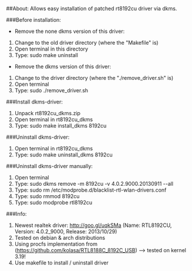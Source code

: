 ##About:
Allows easy installation of patched rt8192cu driver via dkms.

###Before installation:
- Remove the none dkms version of this driver:
1. Change to the old driver directory (where the "Makefile" is)
2. Open terminal in this directory
3. Type: sudo make uninstall
- Remove the dkms version of this driver:
1. Change to the driver directory (where the "./remove_driver.sh" is)
2. Open terminal
3. Type: sudo ./remove_driver.sh

###Install dkms-driver:
1. Unpack rt8192cu_dkms.zip
2. Open terminal in rt8192cu_dkms
3. Type: sudo make install_dkms 8192cu

###Uninstall dkms-driver:
1. Open terminal in rt8192cu_dkms
2. Type: sudo make uninstall_dkms 8192cu

###Uninstall dkms-driver manually:
1. Open terminal
2. Type: sudo dkms remove -m 8192cu -v 4.0.2.9000.20130911 --all
3. Type: sudo rm /etc/modprobe.d/blacklist-rtl-wlan-drivers.conf
4. Type: sudo rmmod 8192cu
5. Type: sudo modprobe rtl8192cu

###Info:
1. Newest realtek driver: http://goo.gl/uqkSMa (Name: RTL8192CU, Version: 4.0.2_9000, Release: 2013/10/29)
2. Tested on debian & arch distributions
3. Using procfs implementation from (https://github.com/kolasa/RTL8188C_8192C_USB) --> tested on kernel 3.19!
4. Use makefile to install / uninstall driver